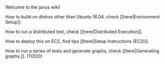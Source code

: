 Welcome to the janus wiki!

How to build on distros other than Ubuntu 16.04, check [[here|Environment Setup]].

How to run a distributed test, check [[here|Distributed Execution]].

How to deploy this on EC2, find tips [[here|Setup Instructions (EC2)]].

How to run a series of tests and generate graphs, check [[here|Generating graphs.]]. (TODO)

